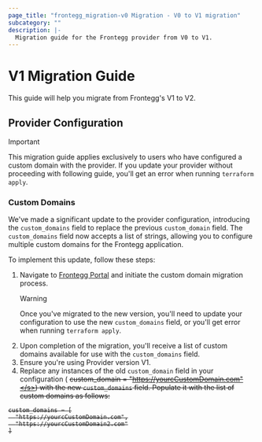 ```yaml
---
page_title: "frontegg_migration-v0 Migration - V0 to V1 migration"
subcategory: ""
description: |-
  Migration guide for the Frontegg provider from V0 to V1.
---
```


# V1 Migration Guide

This guide will help you migrate from Frontegg's V1 to V2.

## Provider Configuration

> [!IMPORTANT]
> This migration guide applies exclusively to users who have configured a custom domain with the provider.
> If you update your provider without proceeding with following guide, you'll get an error when running `terraform apply`.

### Custom Domains

We've made a significant update to the provider configuration, introducing the `custom_domains` field to replace the previous `custom_domain` field. The `custom_domains` field now accepts a list of strings, allowing you to configure multiple custom domains for the Frontegg application.

To implement this update, follow these steps:

1. Navigate to [Frontegg Portal](https://portal.frontegg.com) and initiate the custom domain migration process.
   > [!WARNING]
   > Once you've migrated to the new version, you'll need to update your configuration to use the new `custom_domains` field, or you'll get error when running `terraform apply`.
2. Upon completion of the migration, you'll receive a list of custom domains available for use with the `custom_domains` field.
3. Ensure you're using Provider version V1.
4. Replace any instances of the old `custom_domain` field in your configuration (
   <s>custom_domain = "https://yourcCustomDomain.com"</s>) with the new `custom_domains` field. Populate it with the list of custom domains as follows:

```hcl
custom_domains = [
  "https://yourcCustomDomain.com",
  "https://yourcCustomDomain2.com"
]
```

[Frontegg]: https://frontegg.com
